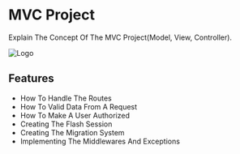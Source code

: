 
# MVC Project

Explain The Concept Of The MVC Project(Model, View, Controller).



![Logo](https://www.cybermedian.com/wp-content/uploads/2022/02/img_6212df40ef951.png)


## Features

- How To Handle The Routes
- How To Valid Data From A Request
- How To Make A User Authorized
- Creating The Flash Session
- Creating The Migration System
- Implementing The Middlewares And Exceptions

